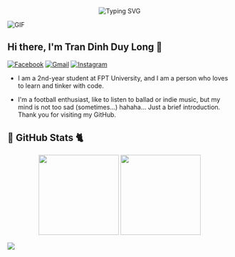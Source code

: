 
<p align="center">
  <img src="https://readme-typing-svg.herokuapp.com?font=Fira+Code&weight=500&size=25&pause=1000&color=55B4B0&width=435&lines=XAO+CH%C3%8CN+XIN+CH%C3%80O+%3E.%3C+" alt="Typing SVG" />
</p>

![GIF](https://64.media.tumblr.com/be37681517ac3ba3031df94cb45711df/tumblr_puajrkcXxv1tgzy56o1_1280.gif)

## Hi there, I'm Tran Dinh Duy Long 👋

[![Facebook](https://img.shields.io/badge/Facebook-1877F2?style=for-the-badge&logo=facebook&logoColor=white)](https://www.facebook.com/longkvui)
[![Gmail](https://img.shields.io/badge/Gmail-D14836?style=for-the-badge&logo=gmail&logoColor=white)](mailto:tranlong280403@gmail.com)
[![Instagram](https://img.shields.io/badge/Instagram-E4405F?style=for-the-badge&logo=instagram&logoColor=white)](https://www.instagram.com/lwng284/)

- I am a 2nd-year student at FPT University, and I am a person who loves to learn and tinker with code.

- I'm a football enthusiast, like to listen to ballad or indie music, but my mind is not too sad (sometimes...) hahaha... Just a brief introduction. Thank you for visiting my GitHub.

## 🐼 GitHub Stats 🐈
<p align="center">
  <img height="180em" src="https://github-readme-stats.vercel.app/api?username=duylongtd&show_icons=true&hide_border=true&&count_private=true&include_all_commits=true&theme=tokyonight" />
  <img height="180em" src="https://github-readme-stats.vercel.app/api/top-langs/?username=duylongtd&theme=dark&show_icons=true&hide_border=true&layout=compact&langs_count=8" />
</p>

![](https://komarev.com/ghpvc/?username=duylongtd&label=VISITOR+VIEW&color=ff69b4)

